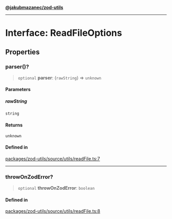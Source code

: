 [**@jakubmazanec/zod-utils**](../README.md)

---

# Interface: ReadFileOptions

## Properties

### parser()?

> `optional` **parser**: (`rawString`) => `unknown`

#### Parameters

##### rawString

`string`

#### Returns

`unknown`

#### Defined in

[packages/zod-utils/source/utils/readFile.ts:7](https://github.com/jakubmazanec/tools/blob/a9765e3de8390a6e57bec51efaeb411fbd7881ab/packages/zod-utils/source/utils/readFile.ts#L7)

---

### throwOnZodError?

> `optional` **throwOnZodError**: `boolean`

#### Defined in

[packages/zod-utils/source/utils/readFile.ts:8](https://github.com/jakubmazanec/tools/blob/a9765e3de8390a6e57bec51efaeb411fbd7881ab/packages/zod-utils/source/utils/readFile.ts#L8)
